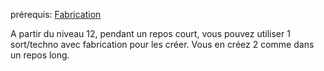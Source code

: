prérequis: [Fabrication](Fabrication.md)

A partir du niveau 12, pendant un repos court, vous pouvez utiliser 1 sort/techno avec fabrication pour les créer. Vous en créez 2 comme dans un repos long.